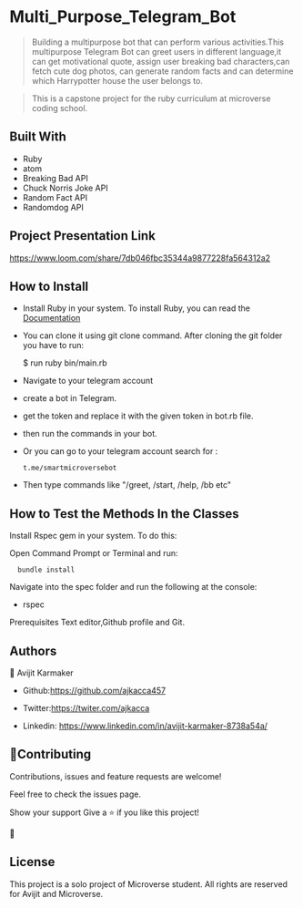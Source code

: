 # Multi_Purpose_Telegram_Bot
> Building a multipurpose bot that can perform various activities.This multipurpose Telegram Bot can greet users in different language,it can get motivational quote, assign user breaking bad characters,can fetch cute dog photos, can generate random facts and can determine which Harrypotter house the user belongs to.

 > This is a capstone project for the ruby curriculum at microverse coding school.

## Built With

- Ruby
- atom
- Breaking Bad API
- Chuck Norris Joke API
- Random Fact API
- Randomdog API

<h2>Project Presentation Link</h2>

https://www.loom.com/share/7db046fbc35344a9877228fa564312a2

## How to Install

- Install Ruby in your system. To install Ruby, you can read the [Documentation](https://www.ruby-lang.org/en/documentation/installation/)
- You can clone it using git clone command.
After cloning the git folder you have to run:

    $ run ruby bin/main.rb

- Navigate to your telegram account

- create a bot in Telegram.

- get the token and replace it with the given token in bot.rb file.

- then run the commands in your bot.

- Or you can go to your telegram account search for :
  ```
  t.me/smartmicroversebot

   ```
- Then type commands like "/greet, /start, /help, /bb etc"  


## How to Test the Methods In the Classes


 Install Rspec gem in your system. To do this:

 Open Command Prompt or Terminal and run:

  ```console
    bundle install
  ```

 Navigate into the spec folder and run the following at the console:

  - rspec 

   Prerequisites
   Text editor,Github profile and Git.

   <h2>Authors</h2>

   👤 Avijit Karmaker

   - Github:https://github.com/ajkacca457

   - Twitter:https://twiter.com/ajkacca

   - Linkedin: https://www.linkedin.com/in/avijit-karmaker-8738a54a/


   <h2>🤝Contributing</h2>

   Contributions, issues and feature requests are welcome!

   Feel free to check the issues page.

   Show your support
   Give a ⭐️ if you like this project!

   📝 <h2>License</h2>
   This project is a solo project of Microverse student. All rights are reserved for Avijit and Microverse.
